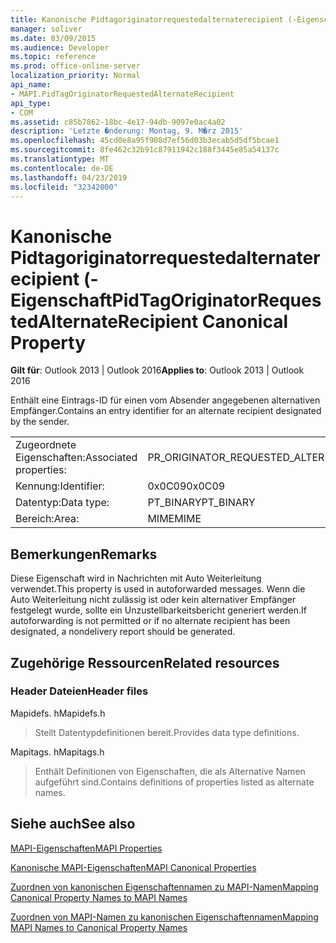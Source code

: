 ```yaml
---
title: Kanonische Pidtagoriginatorrequestedalternaterecipient (-Eigenschaft
manager: soliver
ms.date: 03/09/2015
ms.audience: Developer
ms.topic: reference
ms.prod: office-online-server
localization_priority: Normal
api_name:
- MAPI.PidTagOriginatorRequestedAlternateRecipient
api_type:
- COM
ms.assetid: c85b7862-18bc-4e17-94db-9097e0ac4a02
description: 'Letzte �nderung: Montag, 9. M�rz 2015'
ms.openlocfilehash: 45cd0e8a95f908d7ef56d03b3ecab5d5df5bcae1
ms.sourcegitcommit: 8fe462c32b91c87911942c188f3445e85a54137c
ms.translationtype: MT
ms.contentlocale: de-DE
ms.lasthandoff: 04/23/2019
ms.locfileid: "32342000"
---
```

# <a name="pidtagoriginatorrequestedalternaterecipient-canonical-property"></a><span data-ttu-id="5c0f8-103">Kanonische Pidtagoriginatorrequestedalternaterecipient (-Eigenschaft</span><span class="sxs-lookup"><span data-stu-id="5c0f8-103">PidTagOriginatorRequestedAlternateRecipient Canonical Property</span></span>

  
  
<span data-ttu-id="5c0f8-104">**Gilt für**: Outlook 2013 | Outlook 2016</span><span class="sxs-lookup"><span data-stu-id="5c0f8-104">**Applies to**: Outlook 2013 | Outlook 2016</span></span> 
  
<span data-ttu-id="5c0f8-105">Enthält eine Eintrags-ID für einen vom Absender angegebenen alternativen Empfänger.</span><span class="sxs-lookup"><span data-stu-id="5c0f8-105">Contains an entry identifier for an alternate recipient designated by the sender.</span></span>
  
|||
|:-----|:-----|
|<span data-ttu-id="5c0f8-106">Zugeordnete Eigenschaften:</span><span class="sxs-lookup"><span data-stu-id="5c0f8-106">Associated properties:</span></span>  <br/> |<span data-ttu-id="5c0f8-107">PR_ORIGINATOR_REQUESTED_ALTERNATE_RECIPIENT</span><span class="sxs-lookup"><span data-stu-id="5c0f8-107">PR_ORIGINATOR_REQUESTED_ALTERNATE_RECIPIENT</span></span>  <br/> |
|<span data-ttu-id="5c0f8-108">Kennung:</span><span class="sxs-lookup"><span data-stu-id="5c0f8-108">Identifier:</span></span>  <br/> |<span data-ttu-id="5c0f8-109">0x0C09</span><span class="sxs-lookup"><span data-stu-id="5c0f8-109">0x0C09</span></span>  <br/> |
|<span data-ttu-id="5c0f8-110">Datentyp:</span><span class="sxs-lookup"><span data-stu-id="5c0f8-110">Data type:</span></span>  <br/> |<span data-ttu-id="5c0f8-111">PT_BINARY</span><span class="sxs-lookup"><span data-stu-id="5c0f8-111">PT_BINARY</span></span>  <br/> |
|<span data-ttu-id="5c0f8-112">Bereich:</span><span class="sxs-lookup"><span data-stu-id="5c0f8-112">Area:</span></span>  <br/> |<span data-ttu-id="5c0f8-113">MIME</span><span class="sxs-lookup"><span data-stu-id="5c0f8-113">MIME</span></span>  <br/> |
   
## <a name="remarks"></a><span data-ttu-id="5c0f8-114">Bemerkungen</span><span class="sxs-lookup"><span data-stu-id="5c0f8-114">Remarks</span></span>

<span data-ttu-id="5c0f8-115">Diese Eigenschaft wird in Nachrichten mit Auto Weiterleitung verwendet.</span><span class="sxs-lookup"><span data-stu-id="5c0f8-115">This property is used in autoforwarded messages.</span></span> <span data-ttu-id="5c0f8-116">Wenn die Auto Weiterleitung nicht zulässig ist oder kein alternativer Empfänger festgelegt wurde, sollte ein Unzustellbarkeitsbericht generiert werden.</span><span class="sxs-lookup"><span data-stu-id="5c0f8-116">If autoforwarding is not permitted or if no alternate recipient has been designated, a nondelivery report should be generated.</span></span>
  
## <a name="related-resources"></a><span data-ttu-id="5c0f8-117">Zugehörige Ressourcen</span><span class="sxs-lookup"><span data-stu-id="5c0f8-117">Related resources</span></span>

### <a name="header-files"></a><span data-ttu-id="5c0f8-118">Header Dateien</span><span class="sxs-lookup"><span data-stu-id="5c0f8-118">Header files</span></span>

<span data-ttu-id="5c0f8-119">Mapidefs. h</span><span class="sxs-lookup"><span data-stu-id="5c0f8-119">Mapidefs.h</span></span>
  
> <span data-ttu-id="5c0f8-120">Stellt Datentypdefinitionen bereit.</span><span class="sxs-lookup"><span data-stu-id="5c0f8-120">Provides data type definitions.</span></span>
    
<span data-ttu-id="5c0f8-121">Mapitags. h</span><span class="sxs-lookup"><span data-stu-id="5c0f8-121">Mapitags.h</span></span>
  
> <span data-ttu-id="5c0f8-122">Enthält Definitionen von Eigenschaften, die als Alternative Namen aufgeführt sind.</span><span class="sxs-lookup"><span data-stu-id="5c0f8-122">Contains definitions of properties listed as alternate names.</span></span>
    
## <a name="see-also"></a><span data-ttu-id="5c0f8-123">Siehe auch</span><span class="sxs-lookup"><span data-stu-id="5c0f8-123">See also</span></span>



[<span data-ttu-id="5c0f8-124">MAPI-Eigenschaften</span><span class="sxs-lookup"><span data-stu-id="5c0f8-124">MAPI Properties</span></span>](mapi-properties.md)
  
[<span data-ttu-id="5c0f8-125">Kanonische MAPI-Eigenschaften</span><span class="sxs-lookup"><span data-stu-id="5c0f8-125">MAPI Canonical Properties</span></span>](mapi-canonical-properties.md)
  
[<span data-ttu-id="5c0f8-126">Zuordnen von kanonischen Eigenschaftennamen zu MAPI-Namen</span><span class="sxs-lookup"><span data-stu-id="5c0f8-126">Mapping Canonical Property Names to MAPI Names</span></span>](mapping-canonical-property-names-to-mapi-names.md)
  
[<span data-ttu-id="5c0f8-127">Zuordnen von MAPI-Namen zu kanonischen Eigenschaftennamen</span><span class="sxs-lookup"><span data-stu-id="5c0f8-127">Mapping MAPI Names to Canonical Property Names</span></span>](mapping-mapi-names-to-canonical-property-names.md)

